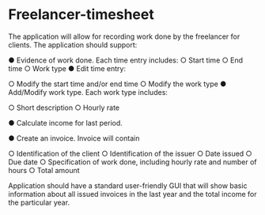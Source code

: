 # Freelancer-timesheet

The application will allow for recording work done by the freelancer for clients. The
application should support:

● Evidence of work done. Each time entry includes:
  ○ Start time
  ○ End time
  ○ Work type
● Edit time entry:

  ○ Modify the start time and/or end time
  ○ Modify the work type
● Add/Modify work type. Each work type includes:

  ○ Short description
  ○ Hourly rate
  
● Calculate income for last period.

● Create an invoice. Invoice will contain

  ○ Identification of the client
  ○ Identification of the issuer
  ○ Date issued
  ○ Due date
  ○ Specification of work done, including hourly rate and number of hours
  ○ Total amount
  
Application should have a standard user-friendly GUI that will show basic information
about all issued invoices in the last year and the total income for the particular year.
